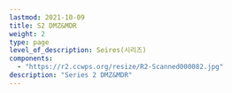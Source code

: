 ```yaml
---
lastmod: 2021-10-09
title: S2 DMZ&MDR
weight: 2
type: page
level_of_description: Seires(시리즈)
components: 
  - "https://r2.ccwps.org/resize/R2-Scanned000082.jpg"
description: "Series 2 DMZ&MDR"
---
```

